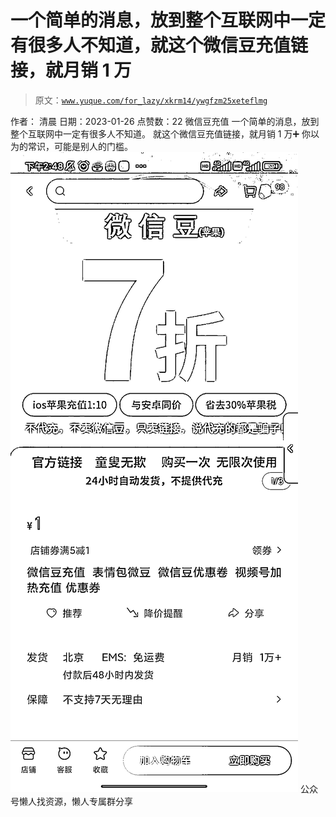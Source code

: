 # 一个简单的消息，放到整个互联网中一定有很多人不知道，就这个微信豆充值链接，就月销 1 万

> 原文：[`www.yuque.com/for_lazy/xkrm14/ywgfzm25xeteflmg`](https://www.yuque.com/for_lazy/xkrm14/ywgfzm25xeteflmg)

<ne-p id="ud2563413" data-lake-id="ud2563413"><ne-text id="u5c33b388">作者： 清晨</ne-text></ne-p> <ne-p id="u3cdc2cf3" data-lake-id="u3cdc2cf3"><ne-text id="u3486936e">日期：2023-01-26</ne-text></ne-p> <ne-p id="ud1556ea2" data-lake-id="ud1556ea2"><ne-text id="u9743cc94">点赞数：</ne-text><ne-text id="ue8767f0c" ne-bold="true">22</ne-text></ne-p> <ne-hole id="ua66941ba" data-lake-id="ua66941ba"><ne-card data-card-name="hr" data-card-type="block" id="HEt4Z" data-event-boundary="card"><ne-p id="u3121f819" data-lake-id="u3121f819"><ne-text id="uf86910ed">微信豆充值 一个简单的消息，放到整个互联网中一定有很多人不知道。 就这个微信豆充值链接，就月销 1 万➕ 你以为的常识，可能是别人的门槛。</ne-text></ne-p> <ne-p id="u2a174ec9" data-lake-id="u2a174ec9"><ne-card data-card-name="image" data-card-type="inline" id="sUQ2K" data-event-boundary="card">![](img/471913f49bdd8ab9877f74c32b7d6c48.png)</ne-card></ne-p> <ne-hole id="ucde1293c" data-lake-id="ucde1293c"><ne-card data-card-name="hr" data-card-type="block" id="s5js2" data-event-boundary="card"><ne-p id="ueb023164" data-lake-id="ueb023164"><ne-text id="ub170f182">公众号懒人找资源，懒人专属群分享</ne-text></ne-p></ne-card></ne-hole></ne-card></ne-hole>